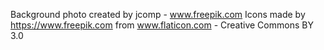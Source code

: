 Background photo created by jcomp - www.freepik.com
Icons made by https://www.freepik.com from www.flaticon.com - Creative Commons BY 3.0
